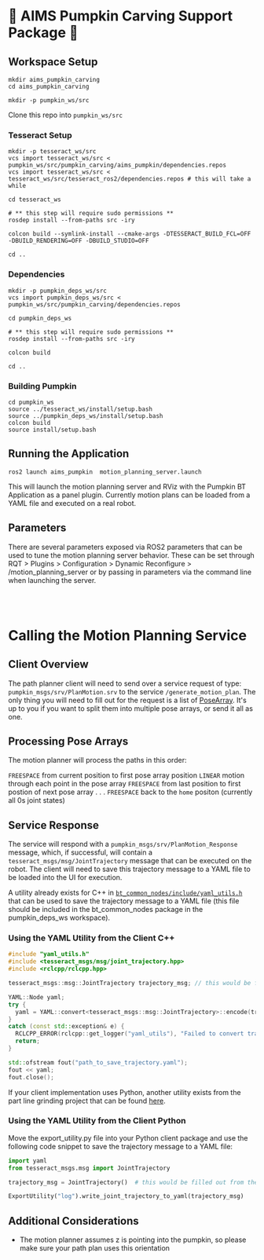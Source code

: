 # 🎃 AIMS Pumpkin Carving Support Package 🎃

## Workspace Setup

```
mkdir aims_pumpkin_carving
cd aims_pumpkin_carving

mkdir -p pumpkin_ws/src
```
Clone this repo into `pumpkin_ws/src`

### Tesseract Setup 
```
mkdir -p tesseract_ws/src
vcs import tesseract_ws/src < pumpkin_ws/src/pumpkin_carving/aims_pumpkin/dependencies.repos
vcs import tesseract_ws/src < tesseract_ws/src/tesseract_ros2/dependencies.repos # this will take a while

cd tesseract_ws

# ** this step will require sudo permissions **
rosdep install --from-paths src -iry

colcon build --symlink-install --cmake-args -DTESSERACT_BUILD_FCL=OFF -DBUILD_RENDERING=OFF -DBUILD_STUDIO=OFF

cd ..
```

### Dependencies
```
mkdir -p pumpkin_deps_ws/src
vcs import pumpkin_deps_ws/src < pumpkin_ws/src/pumpkin_carving/dependencies.repos

cd pumpkin_deps_ws

# ** this step will require sudo permissions **
rosdep install --from-paths src -iry

colcon build

cd ..
```

### Building Pumpkin
```
cd pumpkin_ws
source ../tesseract_ws/install/setup.bash
source ../pumpkin_deps_ws/install/setup.bash
colcon build
source install/setup.bash
``` 
## Running the Application

```
ros2 launch aims_pumpkin  motion_planning_server.launch
```

This will launch the motion planning server and RViz with the Pumpkin BT Application as a panel plugin. Currently motion plans can be loaded from a YAML file and executed on a real robot.

## Parameters 
There are several parameters exposed via ROS2 parameters that can be used to tune the motion planning server behavior. These can be set through RQT > Plugins > Configuration > Dynamic Reconfigure > /motion_planning_server or by passing in parameters via the command line when launching the server.

<br>
<br>

# Calling the Motion Planning Service
## Client Overview
The path planner client will need to send over a service request of type: `pumpkin_msgs/srv/PlanMotion.srv` to the service `/generate_motion_plan`. The only thing you will need to fill out for the request is a list of [PoseArray](https://docs.ros.org/en/noetic/api/geometry_msgs/html/msg/PoseArray.html). It's up to you if you want to split them into multiple pose arrays, or send it all as one.

## Processing Pose Arrays
The motion planner will process the paths in this order:

`FREESPACE` from current position to first pose array position
`LINEAR` motion through each point in the pose array
`FREESPACE` from last position to first postion of next pose array
.
.
.
`FREESPACE` back to the `home` positon (currently all 0s joint states)

## Service Response
The service will respond with a `pumpkin_msgs/srv/PlanMotion_Response` message, which, if successful, will contain a `tesseract_msgs/msg/JointTrajectory` message that can be executed on the robot. The client will need to save this trajectory message to a YAML file to be loaded into the UI for execution.

A utility already exists for C++ in [`bt_common_nodes/include/yaml_utils.h`](https://github.com/SamanthaSmith04/behavior-tree-examples/blob/main/bt_common_nodes/include/yaml_utils.hpp) that can be used to save the trajectory message to a YAML file (this file should be included in the bt_common_nodes package in the pumpkin_deps_ws workspace).

### Using the YAML Utility from the Client C++
```cpp
#include "yaml_utils.h"
#include <tesseract_msgs/msg/joint_trajectory.hpp>
#include <rclcpp/rclcpp.hpp>

tesseract_msgs::msg::JointTrajectory trajectory_msg; // this would be filled out from the service response

YAML::Node yaml;
try {
  yaml = YAML::convert<tesseract_msgs::msg::JointTrajectory>::encode(trajectory_msg);
}
catch (const std::exception& e) {
  RCLCPP_ERROR(rclcpp::get_logger("yaml_utils"), "Failed to convert trajectory message to YAML: %s", e.what());
  return;
}

std::ofstream fout("path_to_save_trajectory.yaml");
fout << yaml;
fout.close();
```
  
If your client implementation uses Python, another utility exists from the part line grinding project that can be found [here](https://github.com/OSU-AIMS/012350-pl-grind/blob/main/plg_test/scripts/export_utility.py).

### Using the YAML Utility from the Client Python
Move the export_utility.py file into your Python client package and use the following code snippet to save the trajectory message to a YAML file:
```python
import yaml
from tesseract_msgs.msg import JointTrajectory

trajectory_msg = JointTrajectory()  # this would be filled out from the service response

ExportUtility("log").write_joint_trajectory_to_yaml(trajectory_msg)
```

## Additional Considerations
  - The motion planner assumes z is pointing into the pumpkin, so please make sure your path plan uses this orientation

